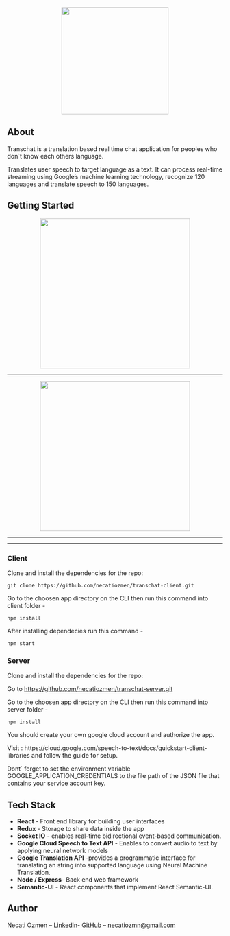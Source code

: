 <div align="center">
 <img width= "250px" src="https://image.ibb.co/eGFnry/logo_preview_dd95d6d3_5fd9_4982_abc3_191b6d00e9eb.jpg" ></img>
</div>

## About

<p>Transchat is a translation based real time chat application for peoples who don`t know each others language.</p>
<p>Translates user speech to target language as a text.
It can process real-time streaming using Google’s machine learning technology, recognize 120 languages and translate speech to 150 languages.</p>

## Getting Started

<div align="center" float="right">
  <img src="https://preview.ibb.co/e1ngMy/Screen_Shot_2018_07_18_at_17_13_17.png" height="350" >
 <hr>
  <img src="https://preview.ibb.co/hsUaEJ/Screen_Shot_2018_07_18_at_17_04_19.png" height="350" >
 </div>

<hr>

<div align="center">

</div>
<hr>

### Client

Clone and install the dependencies for the repo:

`git clone https://github.com/necatiozmen/transchat-client.git`

Go to the choosen app directory on the CLI then run this command into client folder -

`npm install`

After installing dependecies run this command -

`npm start`

### Server

Clone and install the dependencies for the repo:

Go to https://github.com/necatiozmen/transchat-server.git

Go to the choosen app directory on the CLI then run this command into server folder -

`npm install`

You should create your own google cloud account and authorize the app.
<p>Visit : https://cloud.google.com/speech-to-text/docs/quickstart-client-libraries and follow the guide for setup.</p>

Dont` forget to set the environment variable GOOGLE_APPLICATION_CREDENTIALS  to the file path of the JSON file that contains your service account key.

## Tech Stack

* **React** - Front end library for building user interfaces
* **Redux** - Storage to share data inside the app
* **Socket IO** - enables real-time bidirectional event-based communication.
* **Google Cloud Speech to Text API** - Enables to convert audio to text by applying  neural network models
* **Google Translation API** -provides a  programmatic interface for translating an  string into supported language using Neural Machine Translation.
* **Node / Express**- Back end web framework
* **Semantic-UI** - React components that implement React Semantic-UI.




## Author

Necati Ozmen – [Linkedin](https://www.linkedin.com/in/necatiozmen)- [GitHub](https://github.com/necatiozmen) – necatiozmn@gmail.com
